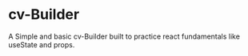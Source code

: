 # cv-Builder
A Simple and basic cv-Builder built to practice react fundamentals like useState and props.
